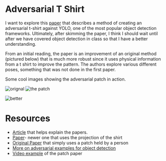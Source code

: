# Adversarial T Shirt
I want to explore this [paper](https://arxiv.org/pdf/1910.11099.pdf) that describes a method of creating an adversarial t-shirt against YOLO, one of the most popular object detection frameworks. Ultimately, after skimming the paper, I think I should wait until after we have covered object detection in class so that I have a better understanding.

From an initial reading, the paper is an improvement of an original method (pictured below) that is much more robust since it uses physical information from a t shirt to improve the pattern. The authors explore various different poses, something that was not done in the first paper.

Some cool images showing the adversarial patch in action.

![orignal](https://miro.medium.com/max/399/1*KJxhSpVQI5cxboupF2XU9Q.png) 
![the patch](https://gitlab.com/uploads/-/system/project/avatar/11900787/object_score.png)

![better](https://miro.medium.com/max/700/1*XuFqv8nJYLeWFBM_2Gz7SQ.png)

# Resources
- [Article](https://towardsdatascience.com/avoiding-detection-with-adversarial-t-shirts-bb620df2f7e6) that helps explain the papers.
- [Paper](https://arxiv.org/pdf/1910.11099.pdf)- newer one that uses the projection of the shirt
- [Original Paper](https://arxiv.org/pdf/1904.08653.pdf) that simply uses a patch held by a person
- [More on adversarial examples for object detection](https://arxiv.org/pdf/1707.07397.pdf)
- [Video example](https://twitter.com/hardmaru/status/1120255078219149312) of the patch paper